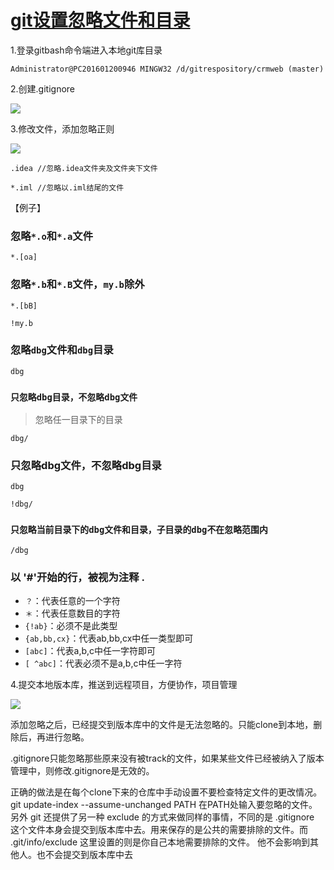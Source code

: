 # [git设置忽略文件和目录][0]

1.登录gitbash命令端进入本地git库目录

    Administrator@PC201601200946 MINGW32 /d/gitrespository/crmweb (master)

2.创建.gitignore

![][1]

3.修改文件，添加忽略正则

![][2]

    .idea //忽略.idea文件夹及文件夹下文件

    *.iml //忽略以.iml结尾的文件

【例子】

### 忽略`*.o`和`*.a`文件

    *.[oa]

### 忽略`*.b`和`*.B`文件，`my.b`除外

    *.[bB]

    !my.b

### 忽略`dbg`文件和`dbg`目录

    dbg

### **`只忽略dbg目录，不忽略dbg文件`**

> 忽略任一目录下的目录

    dbg/

### 只忽略dbg文件，不忽略dbg目录

    dbg

    !dbg/

### **`只忽略当前目录下的dbg文件和目录，子目录的dbg不在忽略范围内`**

    /dbg

### 以 '#'开始的行，被视为注释 .

* `？`：代表任意的一个字符  
* `＊`：代表任意数目的字符  
* `{!ab}`：必须不是此类型  
* `{ab,bb,cx}`：代表ab,bb,cx中任一类型即可  
* `[abc]`：代表a,b,c中任一字符即可 
* `[ ^abc]`：代表必须不是a,b,c中任一字符

4.提交本地版本库，推送到远程项目，方便协作，项目管理

![][3]

添加忽略之后，已经提交到版本库中的文件是无法忽略的。只能clone到本地，删除后，再进行忽略。

.gitignore只能忽略那些原来没有被track的文件，如果某些文件已经被纳入了版本管理中，则修改.gitignore是无效的。

正确的做法是在每个clone下来的仓库中手动设置不要检查特定文件的更改情况。  
git update-index --assume-unchanged PATH 在PATH处输入要忽略的文件。  
另外 git 还提供了另一种 exclude 的方式来做同样的事情，不同的是 .gitignore 这个文件本身会提交到版本库中去。用来保存的是公共的需要排除的文件。而 .git/info/exclude 这里设置的则是你自己本地需要排除的文件。 他不会影响到其他人。也不会提交到版本库中去

[0]: http://www.cnblogs.com/sagech/p/5709892.html
[1]: https://images2015.cnblogs.com/blog/745240/201607/745240-20160727094124872-1555538863.png
[2]: https://images2015.cnblogs.com/blog/745240/201607/745240-20160727094536153-221980352.png
[3]: https://images2015.cnblogs.com/blog/745240/201607/745240-20160727094640122-191364072.png